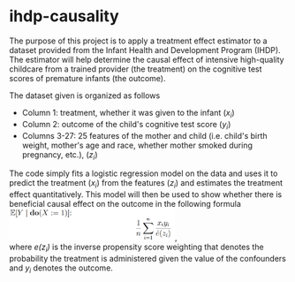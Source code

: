 # ihdp-causality

The purpose of this project is to apply a treatment effect estimator to a dataset provided from the Infant Health and Development Program (IHDP). The estimator will help determine the causal effect of intensive high-quality childcare from a trained provider (the treatment) on the cognitive test scores of premature infants (the outcome).

The dataset given is organized as follows
* Column 1: treatment, whether it was given to the infant (*x<sub>i</sub>*)
* Column 2: outcome of the child's cognitive test score (*y<sub>i</sub>*)
* Columns 3-27: 25 features of the mother and child (i.e. child's birth weight, mother's age and race, whether mother smoked during pregnancy, etc.), (*z<sub>i</sub>*)

The code simply fits a logistic regression model on the data and uses it to predict the treatment (*x<sub>i</sub>*) from the features (*z<sub>i</sub>*) and estimates the treatment effect quantitatively. This model will then be used to show whether there is beneficial causal effect on the outcome in the following formula <br><img src="Formula.PNG" width="300">, <br> where *e(z<sub>i</sub>)* is the inverse propensity score weighting that denotes the probability the treatment is administered given the value of the confounders and *y<sub>i</sub>* denotes the outcome.
